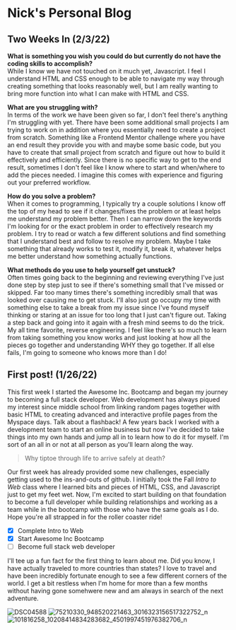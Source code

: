 # Nick's Personal Blog

## Two Weeks In (2/3/22)

**What is something you wish you could do but currently do not have the coding skills to accomplish?**<br>
While I know we have not touched on it much yet, Javascript. I feel I understand HTML and CSS enough to be able to navigate my way through creating something that looks reasonably well, but I am really wanting to bring more function into what I can make with HTML and CSS.

**What are you struggling with?**<br>
In terms of the work we have been given so far, I don't feel there's anything I'm struggling with yet. There have been some additional small projects I am trying to work on in addition where you essentially need to create a project from scratch. Something like a Frontend Mentor challenge where you have an end result they provide you with and maybe some basic code, but you have to create that small project from scratch and figure out how to build it effectively and efficiently. Since there is no specific way to get to the end result, sometimes I don't feel like I know where to start and when/where to add the pieces needed. I imagine this comes with experience and figuring out your preferred workflow.

**How do you solve a problem?**<br>
When it comes to programming, I typically try a couple solutions I know off the top of my head to see if it changes/fixes the problem or at least helps me understand my problem better. Then I can narrow down the keywords I'm looking for or the exact problem in order to effectively research my problem. I try to read or watch a few different solutions and find something that I understand best and follow to resolve my problem. Maybe I take something that already works to test it, modify it, break it, whatever helps me better understand how something actually functions.

**What methods do you use to help yourself get unstuck?**<br>
Often times going back to the beginning and reviewing everything I've just done step by step just to see if there's something small that I've missed or skipped. Far too many times there's something incredibly small that was looked over causing me to get stuck. I'll also just go occupy my time with something else to take a break from my issue since I've found myself thinking or staring at an issue for too long that I just can't figure out. Taking a step back and going into it again with a fresh mind seems to do the trick. My all time favorite, reverse engineering. I feel like there's so much to learn from taking something you know works and just looking at how all the pieces go together and understanding WHY they go together. If all else fails, I'm going to someone who knows more than I do!

## First post! (1/26/22)
This first week I started the Awesome Inc. Bootcamp and began my journey to becoming a full stack developer. Web development has always piqued my interest since middle school from  linking random pages together with basic HTML to creating advanced and interactive profile pages from the Myspace days. Talk about a flashback! A few years back I worked with a development team to start an online business but now I've decided to take things into my own hands and jump all in to learn how to do it for myself. I'm sort of an all in or not at all person as you'll learn along the way.

>Why tiptoe through life to arrive safely at death?

Our first week has already provided some new challenges, especially getting used to the ins-and-outs of github. I initially took the Fall *Intro to Web* class where I learned bits and pieces of HTML, CSS, and Javascript just to get my feet wet. Now, I'm excited to start building on that foundation to become a full developer while building relationships and working as a team while in the bootcamp with those who have the same goals as I do. Hope you're all strapped in for the roller coaster ride!

- [x] Complete Intro to Web
- [x] Start Awesome Inc Bootcamp
- [ ] Become full stack web developer

I'll tee up a fun fact for the first thing to learn about me. Did you know, I have actually traveled to more countries than states? I love to travel and have been incredibly fortunate enough to see a few different corners of the world. I get a bit restless when I'm home for more than a few months without having gone somehwere new and am always in search of the next adventure.

![DSC04588](https://user-images.githubusercontent.com/91640914/151488429-e4553d21-3d6f-4991-9585-a013332a87cc.JPG)
![75210330_948520221463_3016323156517322752_n](https://user-images.githubusercontent.com/91640914/151491170-c35f6705-9680-48b3-865c-36fa237420c0.jpg)
![101816258_10208414834283682_4501997451976382706_n](https://user-images.githubusercontent.com/91640914/151491597-33917e9d-72a1-4c36-b051-0a8d265159eb.jpg)
